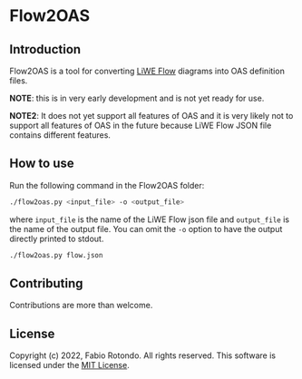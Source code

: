 # Flow2OAS

## Introduction

Flow2OAS is a tool for converting [LiWE Flow](https://flow.liwe.org) diagrams into OAS definition files.

**NOTE**: this is in very early development and is not yet ready for use.

**NOTE2**: It does not yet support all features of OAS and it is very likely not to support all features of OAS in the future because LiWE Flow JSON file contains different features.


## How to use

Run the following command in the Flow2OAS folder:

```bash
./flow2oas.py <input_file> -o <output_file>
```

where `input_file` is the name of the LiWE Flow json file and `output_file` is the name of the output file.
You can omit the `-o` option to have the output directly printed to stdout.

```bash
./flow2oas.py flow.json
```

## Contributing

Contributions are more than welcome.

## License

Copyright (c) 2022, Fabio Rotondo. All rights reserved.
This software is licensed under the [MIT License](https://opensource.org/licenses/MIT).